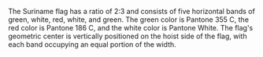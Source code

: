 The Suriname flag has a  ratio of 2:3 and consists of five horizontal bands of green, white, red, white, and green. The green color is Pantone 355 C, the red color is Pantone 186 C, and the white color is Pantone White. The flag's geometric center is vertically positioned on the hoist side of the flag, with each band occupying an equal portion of the width.